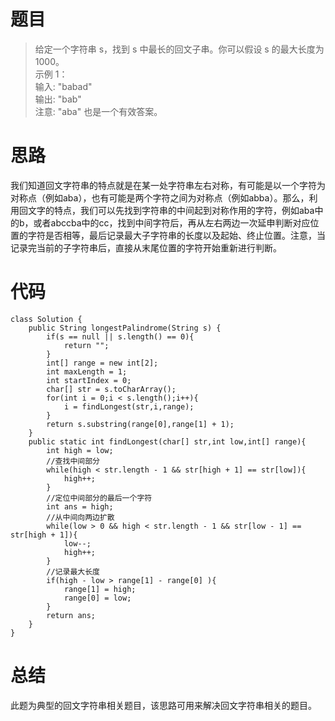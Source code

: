 # 题目
>给定一个字符串 s，找到 s 中最长的回文子串。你可以假设 s 的最大长度为 1000。<br/>
>示例 1：<br/>
>输入: "babad"<br/>
>输出: "bab"<br/>
>注意: "aba" 也是一个有效答案。<br/>
# 思路
我们知道回文字符串的特点就是在某一处字符串左右对称，有可能是以一个字符为对称点（例如aba），也有可能是两个字符之间为对称点（例如abba）。那么，利用回文字的特点，我们可以先找到字符串的中间起到对称作用的字符，例如aba中的b，或者abccba中的cc，找到中间字符后，再从左右两边一次延申判断对应位置的字符是否相等，最后记录最大子字符串的长度以及起始、终止位置。注意，当记录完当前的子字符串后，直接从末尾位置的字符开始重新进行判断。
# 代码
```
class Solution {
    public String longestPalindrome(String s) {
        if(s == null || s.length() == 0){
            return "";
        }
        int[] range = new int[2];
        int maxLength = 1;
        int startIndex = 0;
        char[] str = s.toCharArray();
        for(int i = 0;i < s.length();i++){
            i = findLongest(str,i,range);
        }
        return s.substring(range[0],range[1] + 1);
    }
    public static int findLongest(char[] str,int low,int[] range){
        int high = low;
        //查找中间部分
        while(high < str.length - 1 && str[high + 1] == str[low]){
            high++;
        }
        //定位中间部分的最后一个字符
        int ans = high;
        //从中间向两边扩散
        while(low > 0 && high < str.length - 1 && str[low - 1] == str[high + 1]){
            low--;
            high++;
        }
        //记录最大长度
        if(high - low > range[1] - range[0] ){
            range[1] = high;
            range[0] = low;
        }
        return ans;
    }
}
```
# 总结
此题为典型的回文字符串相关题目，该思路可用来解决回文字符串相关的题目。
